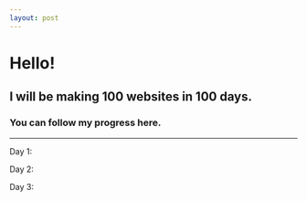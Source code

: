 ```yaml
---
layout: post
---
```


# Hello!

## I will be making 100 websites in 100 days.


### You can follow my progress here.
---
Day 1: 

Day 2:

Day 3:
